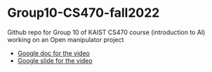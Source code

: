 # Group10-CS470-fall2022
Github repo for Group 10 of KAIST CS470 course (introduction to AI) working on an Open manipulator project

* [Google doc for the video](https://docs.google.com/document/d/1hp1NisINJIgFNaiAkJvRho1ranmbxf5wzRKDvTMwa2Q/edit)
* [Google slide for the video](https://docs.google.com/presentation/d/1pZiFq9_YMR1xs4BIBwxoD_XS5KqLUX6Oa0rc-UcrYBI/edit#slide=id.p)
